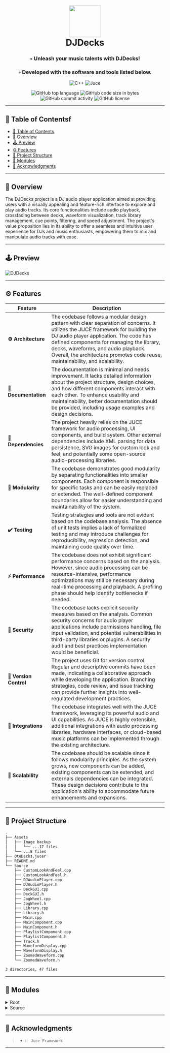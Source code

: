  

<div align="center">
<h1 align="center">
<img src="https://cdn-icons-png.flaticon.com/512/5750/5750739.png" width="100" />
<br>DJDecks
</h1>
<h3>◦ Unleash your music talents with DJDecks!</h3>
<h3>◦ Developed with the software and tools listed below.</h3>

<p align="center"> 
<img src="https://img.shields.io/badge/C++-00599C?style&logo=C%2B%2B&logoColor=white" alt="C++" /> 
<img src="https://img.shields.io/static/v1?style=for-the-badge&message=JUCE&color=222222&logo=JUCE&logoColor=8DC63F&label=" alt="Juce">
</p>
<img src="https://img.shields.io/github/languages/top/dubstep-warrior/DJDecks?style&color=5D6D7E" alt="GitHub top language" />
<img src="https://img.shields.io/github/languages/code-size/dubstep-warrior/DJDecks?style&color=5D6D7E" alt="GitHub code size in bytes" />
<img src="https://img.shields.io/github/commit-activity/m/dubstep-warrior/DJDecks?style&color=5D6D7E" alt="GitHub commit activity" />
<img src="https://img.shields.io/github/license/dubstep-warrior/DJDecks?style&color=5D6D7E" alt="GitHub license" />
</div>

---

## 📒 Table of Contentsf
- [📒 Table of Contents](#-table-of-contents)
- [📍 Overview](#-overview)
- [🕹️ Preview](#-preview)
- [⚙️ Features](#-features)
- [📂 Project Structure](#project-structure)
- [🧩 Modules](#modules)  
- [👏 Acknowledgments](#-acknowledgments)

---


## 📍 Overview

The DJDecks project is a DJ audio player application aimed at providing users with a visually appealing and feature-rich interface to explore and play audio tracks. Its core functionalities include audio playback, crossfading between decks, waveform visualization, track library management, cue points, filtering, and speed adjustment. The project's value proposition lies in its ability to offer a seamless and intuitive user experience for DJs and music enthusiasts, empowering them to mix and manipulate audio tracks with ease.

---

## 🕹️ Preview
![DJDecks](https://user-images.githubusercontent.com/75065469/174426015-2e10ea66-df57-4a42-bc0b-92532712c6dc.gif)

---

## ⚙️ Features

| Feature                | Description                           |
| ---------------------- | ------------------------------------- |
| **⚙️ Architecture**     | The codebase follows a modular design pattern with clear separation of concerns. It utilizes the JUCE framework for building the DJ audio player application. The code has defined components for managing the library, decks, waveforms, and audio playback. Overall, the architecture promotes code reuse, maintainability, and scalability.    |
| **📖 Documentation**   | The documentation is minimal and needs improvement. It lacks detailed information about the project structure, design choices, and how different components interact with each other. To enhance usability and maintainability, better documentation should be provided, including usage examples and design decisions.    |
| **🔗 Dependencies**    | The project heavily relies on the JUCE framework for audio processing, UI components, and build system. Other external dependencies include XML parsing for data persistence, SVG images for custom look and feel, and potentially some open-source audio-processing libraries.    |
| **🧩 Modularity**      | The codebase demonstrates good modularity by separating functionalities into smaller components. Each component is responsible for specific tasks and can be easily replaced or extended. The well-defined component boundaries allow for easier understanding and maintainability of the system.    |
| **✔️ Testing**          | Testing strategies and tools are not evident based on the codebase analysis. The absence of unit tests implies a lack of formalized testing and may introduce challenges for reproducibility, regression detection, and maintaining code quality over time.    |
| **⚡️ Performance**      | The codebase does not exhibit significant performance concerns based on the analysis. However, since audio processing can be resource-intensive, performance optimizations may still be necessary during real-time processing and playback. A profiling phase should help identify bottlenecks if needed.    |
| **🔐 Security**        | The codebase lacks explicit security measures based on the analysis. Common security concerns for audio player applications include permissions handling, file input validation, and potential vulnerabilities in third-party libraries or plugins. A security audit and best practices implementation would be beneficial.    |
| **🔀 Version Control** | The project uses Git for version control. Regular and descriptive commits have been made, indicating a collaborative approach while developing the application. Branching strategies, code review, and issue tracking can provide further insights into well-regulated development practices.    |
| **🔌 Integrations**    | The codebase integrates well with the JUCE framework, leveraging its powerful audio and UI capabilities. As JUCE is highly extensible, additional integrations with audio processing libraries, hardware interfaces, or cloud-based music platforms can be implemented through the existing architecture.    |
| **📶 Scalability**     | The codebase should be scalable since it follows modularity principles. As the system grows, new components can be added, existing components can be extended, and externals dependencies can be integrated. These design decisions contribute to the application's ability to accommodate future enhancements and expansions.    |

---


## 📂 Project Structure

```bash
.
├── Assets
│   ├── Image backup
│   │   └── ...17 files
│   └── ...8 files
├── OtoDecks.jucer
├── README.md
└── Source
    ├── CustomLookAndFeel.cpp
    ├── CustomLookAndFeel.h
    ├── DJAudioPlayer.cpp
    ├── DJAudioPlayer.h
    ├── DeckGUI.cpp
    ├── DeckGUI.h
    ├── JogWheel.cpp
    ├── JogWheel.h
    ├── Library.cpp
    ├── Library.h
    ├── Main.cpp
    ├── MainComponent.cpp
    ├── MainComponent.h
    ├── PlaylistComponent.cpp
    ├── PlaylistComponent.h
    ├── Track.h
    ├── WaveformDisplay.cpp
    ├── WaveformDisplay.h
    ├── ZoomedWaveform.cpp
    └── ZoomedWaveform.h

3 directories, 47 files

```


---

## 🧩 Modules

<details closed><summary>Root</summary>

| File                                                                                  | Summary                                                                                                                                                                                                                                                                                         |
| ---                                                                                   | ---                                                                                                                                                                                                                                                                                             |
| [OtoDecks.jucer](https://github.com/dubstep-warrior/DJDecks/blob/main/OtoDecks.jucer) | This code is an XML file containing a JUCE project configuration. It includes information about the project structure, file dependencies, and export formats for building the project. The code defines the project's assets and source files, as well as the JUCE modules used in the project. |

</details>

<details closed><summary>Source</summary>

| File                                                                                                       | Summary                                                                                                                                                                                                                                                                                                                                                                                                                                                                                                |
| ---                                                                                                        | ---                                                                                                                                                                                                                                                                                                                                                                                                                                                                                                    |
| [JogWheel.cpp](https://github.com/dubstep-warrior/DJDecks/blob/main/Source/JogWheel.cpp)                   | The code implements a JogWheel component that displays a circular playhead and allows the user to drag it to change the current position of the song.                                                                                                                                                                                                                                                                                                                                                  |
| [JogWheel.h](https://github.com/dubstep-warrior/DJDecks/blob/main/Source/JogWheel.h)                       | The JogWheel class is a component that functions as a playback control interface with a DJ deck appearance. It inherits functionalities from the ZoomedWaveform class and communicates with the DJAudioPlayer through the DeckGUI interface. It allows for drag interactions and displays a playhead with a timer.                                                                                                                                                                                     |
| [Library.cpp](https://github.com/dubstep-warrior/DJDecks/blob/main/Source/Library.cpp)                     | The code defines the core functionalities of a Library component. It reads XML files, populates track folders, allows for folder and track selection, deletion of items, file drag and drop, and saves the data back to the XML file. The component also includes a playlist and a directory widget.                                                                                                                                                                                                   |
| [MainComponent.h](https://github.com/dubstep-warrior/DJDecks/blob/main/Source/MainComponent.h)             | This code defines the MainComponent class which handles the core functionalities of a DJ audio player application. It includes features such as loading and playing audio files, crossfading between decks, displaying waveforms, and managing a library of audio files. The class also handles audio processing and user interactions through key press and slider events.                                                                                                                            |
| [DeckGUI.cpp](https://github.com/dubstep-warrior/DJDecks/blob/main/Source/DeckGUI.cpp)                     | This code defines a C++ class named DeckGUI, which is part of an audio player application. Its core functionalities include initializing and managing the graphical user interface (GUI) elements for controlling audio playback. It creates buttons for play/pause and loading tracks, sliders for volume and speed control, and waveform displays for visualizing audio. The class handles user interactions with these components, such as button clicks and slider adjustments, to control the audio playback through a DJAudioPlayer instance. It also manages cue points associated with the audio tracks, updates the visual representation of the volume meter, and responds to file drag-and-drop events for loading audio tracks. Overall, it serves as the control interface for the audio player, allowing users to control playback, adjust settings, and visualize audio waveforms.                                                                                                                                                                                                                                                                                                                                                                                                                                                                            |
| [Track.h](https://github.com/dubstep-warrior/DJDecks/blob/main/Source/Track.h)                             | The code defines a struct for a track, with properties like title, length, url, and identity. It also includes a static function to convert the track length to a string format.                                                                                                                                                                                                                                                                                                                       |
| [MainComponent.cpp](https://github.com/dubstep-warrior/DJDecks/blob/main/Source/MainComponent.cpp)         | The code defines a MainComponent class that represents the main graphical user interface. It sets up audio channels, configures components, and adds listeners. The class also handles resizing, painting, and key press events. Additionally, it manages audio sources, prepares them for playback, and processes audio blocks. The cross fader functionality is implemented, allowing user control over audio gain between two decks.                                                                |
| [Library.h](https://github.com/dubstep-warrior/DJDecks/blob/main/Source/Library.h)                         | The Library class manages a library of playlist folders. It allows users to select folders, view track lists, and add/delete folders and tracks. It uses XML for data persistance and supports drag and drop functionality.                                                                                                                                                                                                                                                                            |
| [ZoomedWaveform.cpp](https://github.com/dubstep-warrior/DJDecks/blob/main/Source/ZoomedWaveform.cpp)       | The code implements a class called ZoomedWaveform that adds functionality to display a zoomed waveform and a fixed playhead. The waveform is drawn based on the position and the audio thumbnail. The mouseDrag method allows the user to move the playhead by dragging the mouse.                                                                                                                                                                                                                     |
| [ZoomedWaveform.h](https://github.com/dubstep-warrior/DJDecks/blob/main/Source/ZoomedWaveform.h)           | The ZoomedWaveform component is a subclass of the WaveformDisplay component. It has a similar appearance but different playback control functionality. It communicates with the DJAudioPlayer through the DeckGUI interface. Its core functions include painting the component, setting component bounds, and handling mouse events.                                                                                                                                                                   |
| [PlaylistComponent.h](https://github.com/dubstep-warrior/DJDecks/blob/main/Source/PlaylistComponent.h)     | The PlaylistComponent class manages a folder of tracks and provides functionalities for track selection and searching. It includes methods for retrieving selected tracks and track indices, painting the component, handling text editor changes, and managing track title vectors.                                                                                                                                                                                                                   |
| [PlaylistComponent.cpp](https://github.com/dubstep-warrior/DJDecks/blob/main/Source/PlaylistComponent.cpp) | The code is for a PlaylistComponent that displays a table of track titles and lengths. It allows for searching the tracks by text and selecting a track.                                                                                                                                                                                                                                                                                                                                               |
| [Main.cpp](https://github.com/dubstep-warrior/DJDecks/blob/main/Source/Main.cpp)                           | The code defines the OtoDecksApplication class, which serves as a JUCE application. It initializes and shuts down the application, handles system requests to quit, and manages the main application window. The MainWindow class is a desktop window that contains the MainComponent class.                                                                                                                                                                                                           |
| [DeckGUI.h](https://github.com/dubstep-warrior/DJDecks/blob/main/Source/DeckGUI.h)                         | The DeckGUI class is responsible for creating a graphical user interface (GUI) for a DJ deck. It includes functionalities such as track loading, play/pause control, volume and speed adjustment, and filter manipulation. It also provides visual feedback through waveform displays and cue buttons. The class integrates with other components such as DJAudioPlayer, ZoomedWaveform, and Library to manage audio functionality. The GUI is customized with a theme color and custom look and feel. |
| [WaveformDisplay.h](https://github.com/dubstep-warrior/DJDecks/blob/main/Source/WaveformDisplay.h)         | The WaveformDisplay component allows the user to load and display audio waveforms. It includes playback functionality, can set the playhead position, and communicates with DJAudioPlayer controls. The component also supports cue points and allows the user to interact with the waveform through mouse events.                                                                                                                                                                                     |
| [DJAudioPlayer.h](https://github.com/dubstep-warrior/DJDecks/blob/main/Source/DJAudioPlayer.h)             | The DJAudioPlayer class is an AudioSource that provides functionalities such as loading, playing, stopping, filtering, and adjusting gain and speed of audio files. It can also provide information about the loaded file, such as its URL and position.                                                                                                                                                                                                                                               |
| [DJAudioPlayer.cpp](https://github.com/dubstep-warrior/DJDecks/blob/main/Source/DJAudioPlayer.cpp)         | The code defines a DJAudioPlayer class that contains functions for playing audio, controlling playback parameters like volume and speed, and applying filters. It uses the JUCE library for audio processing and handles file loading, playback control, and audio processing.                                                                                                                                                                                                                         |
| [CustomLookAndFeel.h](https://github.com/dubstep-warrior/DJDecks/blob/main/Source/CustomLookAndFeel.h)     | The code defines a custom LookAndFeel class that customizes the appearance of sliders and table headers in a GUI application. It overrides the default methods for drawing linear and rotary sliders, as well as the table header background. It uses SVG images to create custom slider knobs.                                                                                                                                                                                                        |
| [CustomLookAndFeel.cpp](https://github.com/dubstep-warrior/DJDecks/blob/main/Source/CustomLookAndFeel.cpp) | The code defines a custom look and feel for various UI components such as sliders and table headers. The functions in the code draw the components with specific styles and appearance, such as drawing knobs, ticks, and markers.                                                                                                                                                                                                                                                                     |
| [WaveformDisplay.cpp](https://github.com/dubstep-warrior/DJDecks/blob/main/Source/WaveformDisplay.cpp)     | The code creates a WaveformDisplay component that can load and display audio waveforms. It allows for setting cue points and provides functionalities for interacting with the waveform, such as dragging the playhead and displaying cue points.                                                                                                                                                                                                                                                      |

</details>

 
---  

## 👏 Acknowledgments

> - `ℹ️  Juce Framework`

---
